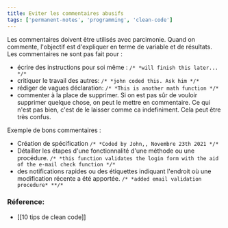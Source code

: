 ```yaml
---
title: Eviter les commentaires abusifs
tags: ['permanent-notes', 'programming', 'clean-code']
---
```


Les commentaires doivent être utilisés avec parcimonie. Quand on commente, l'objectif est d'expliquer en terme de variable et de résultats. Les commentaires ne sont pas fait pour :

-   écrire des instructions pour soi même : `/* *will finish this later... */*`
-   critiquer le travail des autres: `/* *john coded this. Ask him */*`
-   rédiger de vagues déclaration: `/* *This is another math function */*`
-   commenter à la place de supprimer. Si on est pas sûr de vouloir supprimer quelque chose, on peut le mettre en commentaire. Ce qui n'est pas bien, c'est de le laisser comme ca indefiniment. Cela peut être très confus.

Exemple de bons commentaires :

-   Création de spécification `/* *Coded by John,, Novembre 23th 2021 */*`
-   Détailler les étapes d'une fonctionnalité d'une méthode ou une procédure. `/* *this function validates the login form with the aid of the e-mail check function */*`
-   des notifications rapides ou des étiquettes indiquant l'endroit où une modification récente a été apportée. `/* *added email validation procedure* **/*`

### Réference:
- [[10 tips de clean code]]